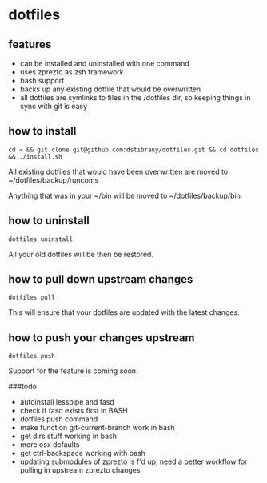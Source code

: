 dotfiles
========

features
--------
- can be installed and uninstalled with one command
- uses zprezto as zsh framework
- bash support
- backs up any existing dotfile that would be overwritten
- all dotfiles are symlinks to files in the /dotfiles dir, so keeping things in sync with git is easy

how to install
--------------
    cd ~ && git clone git@github.com:dstibrany/dotfiles.git && cd dotfiles && ./install.sh

All existing dotfiles that would have been overwritten are moved to ~/dotfiles/backup/runcoms

Anything that was in your ~/bin will be moved to ~/dotfiles/backup/bin

how to uninstall
----------------
    dotfiles uninstall

All your old dotfiles will be then be restored.

how to pull down upstream changes
---------------------------------
    dotfiles pull

This will ensure that your dotfiles are updated with the latest changes.

how to push your changes upstream
---------------------------------
    dotfiles push

Support for the feature is coming soon.

###todo

- autoinstall lesspipe and fasd
- check if fasd exists first in BASH
- dotfiles push command
- make function git-current-branch work in bash
- get dirs stuff working in bash
- more osx defaults
- get ctrl-backspace working with bash
- updating submodules of zprezto is f'd up, need a better workflow for pulling in upstream zprezto changes

